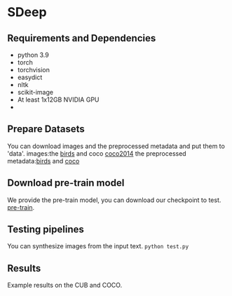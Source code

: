 # SDeep 
## Requirements and Dependencies
- python 3.9
- torch 
- torchvision
- easydict
- nltk
- scikit-image
- At least 1x12GB NVIDIA GPU
- 
## Prepare Datasets
You can download images and the preprocessed metadata and put them to 'data'.
images:the [birds](http://www.vision.caltech.edu/visipedia/CUB-200-2011.html) and coco [coco2014](http://cocodataset.org/#download) 
the preprocessed metadata:[birds](https://drive.google.com/file/d/1I6ybkR7L64K8hZOraEZDuHh0cCJw5OUj/view?usp=sharing) and [coco](https://drive.google.com/file/d/15Fw-gErCEArOFykW3YTnLKpRcPgI_3AB/view?usp=sharing) 

## Download pre-train model
We provide the pre-train model, you can download our checkpoint to test. [pre-train](https://pan.baidu.com/s/1fJJvURofSG6-N5D4IuVK9g).

## Testing pipelines
You can synthesize images from the input text.
    ```
        python test.py 
    ```
## Results 
Example results on the CUB and COCO.
<div align="center">
  <img src="">
</div>

